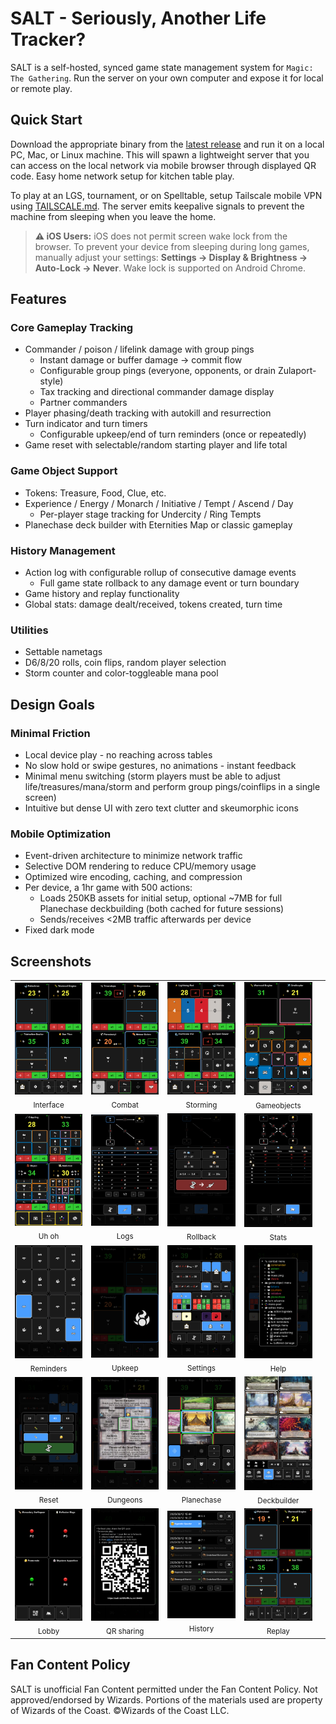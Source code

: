 # SALT - Seriously, Another Life Tracker?

SALT is a self-hosted, synced game state management system for `Magic: The Gathering`. Run the server on your own computer and expose it for local or remote play.

## Quick Start

Download the appropriate binary from the [latest release](https://github.com/lxing/salt-release/releases) and run it on a local PC, Mac, or Linux machine. This will spawn a lightweight server that you can access on the local network via mobile browser through displayed QR code. Easy home network setup for kitchen table play.

To play at an LGS, tournament, or on Spelltable, setup Tailscale mobile VPN using [TAILSCALE.md](TAILSCALE.md). The server emits keepalive signals to prevent the machine from sleeping when you leave the home.

> **⚠️ iOS Users:** iOS does not permit screen wake lock from the browser. To prevent your device from sleeping during long games, manually adjust your settings:
> **Settings → Display & Brightness → Auto-Lock → Never**. Wake lock is supported on Android Chrome.

## Features

### Core Gameplay Tracking
- Commander / poison / lifelink damage with group pings
  - Instant damage or buffer damage → commit flow
  - Configurable group pings (everyone, opponents, or drain Zulaport-style)
  - Tax tracking and directional commander damage display
  - Partner commanders
- Player phasing/death tracking with autokill and resurrection
- Turn indicator and turn timers
  - Configurable upkeep/end of turn reminders (once or repeatedly)
- Game reset with selectable/random starting player and life total

### Game Object Support
- Tokens: Treasure, Food, Clue, etc. 
- Experience / Energy / Monarch / Initiative / Tempt / Ascend / Day
  - Per-player stage tracking for Undercity / Ring Tempts
- Planechase deck builder with Eternities Map or classic gameplay

### History Management
- Action log with configurable rollup of consecutive damage events
  - Full game state rollback to any damage event or turn boundary
- Game history and replay functionality
- Global stats: damage dealt/received, tokens created, turn time

### Utilities
- Settable nametags
- D6/8/20 rolls, coin flips, random player selection
- Storm counter and color-toggleable mana pool

## Design Goals

### Minimal Friction
- Local device play - no reaching across tables
- No slow hold or swipe gestures, no animations - instant feedback
- Minimal menu switching (storm players must be able to adjust life/treasures/mana/storm and perform group pings/coinflips in a single screen)
- Intuitive but dense UI with zero text clutter and skeumorphic icons

### Mobile Optimization
- Event-driven architecture to minimize network traffic
- Selective DOM rendering to reduce CPU/memory usage
- Optimized wire encoding, caching, and compression
- Per device, a 1hr game with 500 actions:
  - Loads 250KB assets for initial setup, optional ~7MB for full Planechase deckbuilding (both cached for future sessions)
  - Sends/receives <2MB traffic afterwards per device
- Fixed dark mode

## Screenshots

<table align="center">
<colgroup>
<col width="25%">
<col width="25%">
<col width="25%">
<col width="25%">
</colgroup>
<tr>
<td align="center"><img src="docs/images/01interface1.jpeg" width="180"><br><sub>Interface</sub></td>
<td align="center"><img src="docs/images/02interface2.jpeg" width="180"><br><sub>Combat</sub></td>
<td align="center"><img src="docs/images/03storm.jpeg" width="180"><br><sub>Storming</sub></td>
<td align="center"><img src="docs/images/04tokens.jpeg" width="180"><br><sub>Gameobjects</sub></td>
</tr>
<tr>
<td align="center"><img src="docs/images/05gameobjects.jpeg" width="180"><br><sub>Uh oh</sub></td>
<td align="center"><img src="docs/images/06actionlog.jpeg" width="180"><br><sub>Logs</sub></td>
<td align="center"><img src="docs/images/07rollback.jpeg" width="180"><br><sub>Rollback</sub></td>
<td align="center"><img src="docs/images/08stats.jpeg" width="180"><br><sub>Stats</sub></td>
</tr>
<tr>
<td align="center"><img src="docs/images/09remindermenu.jpeg" width="180"><br><sub>Reminders</sub></td>
<td align="center"><img src="docs/images/10reminder.jpeg" width="180"><br><sub>Upkeep</sub></td>
<td align="center"><img src="docs/images/11settings.jpeg" width="180"><br><sub>Settings</sub></td>
<td align="center"><img src="docs/images/12help.jpeg" width="180"><br><sub>Help</sub></td>
</tr>
<tr>
<td align="center"><img src="docs/images/13reset.jpeg" width="180"><br><sub>Reset</sub></td>
<td align="center"><img src="docs/images/14initiative.jpeg" width="180"><br><sub>Dungeons</sub></td>
<td align="center"><img src="docs/images/15planechase.jpeg" width="180"><br><sub>Planechase</sub></td>
<td align="center"><img src="docs/images/16deckbuilder.jpeg" width="180"><br><sub>Deckbuilder</sub></td>
</tr>
<tr>
<td align="center"><img src="docs/images/17lobby.jpeg" width="180"><br><sub>Lobby</sub></td>
<td align="center"><img src="docs/images/18qrcode.jpeg" width="180"><br><sub>QR sharing</sub></td>
<td align="center"><img src="docs/images/19history.jpeg" width="180"><br><sub>History</sub></td>
<td align="center"><img src="docs/images/20replay.jpeg" width="180"><br><sub>Replay</sub></td>
<td></td>
</tr>
</table>

## Fan Content Policy

SALT is unofficial Fan Content permitted under the Fan Content Policy. Not approved/endorsed by Wizards. Portions of the materials used are property of Wizards of the Coast. ©Wizards of the Coast LLC. 
